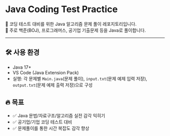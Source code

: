 # Java Coding Test Practice

📘 코딩 테스트 대비를 위한 Java 알고리즘 문제 풀이 레포지토리입니다.  
📌 주로 백준(BOJ), 프로그래머스, 공기업 기출문제 등을 Java로 풀이합니다.

---

## 🛠 사용 환경

- Java 17+
- VS Code (Java Extension Pack)
- 실행: 각 문제별 `Main.java`(문제 풀이), `input.txt`(문제 예제 입력 저장), `output.txt`(문제 예제 출력 저장)으로 구성

## 🔥 목표

- ✅ Java 문법/자료구조/알고리즘 실전 감각 익히기
- ✅ 공기업/기업 코딩 테스트 대비
- ✅ 문제풀이를 통한 시간 복잡도 감각 향상

